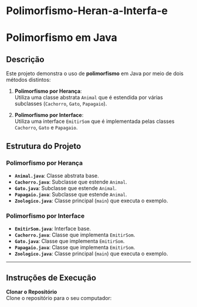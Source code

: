 # Polimorfismo-Heran-a-Interfa-e
# Polimorfismo em Java

## Descrição
Este projeto demonstra o uso de **polimorfismo** em Java por meio de dois métodos distintos:

1. **Polimorfismo por Herança**:  
   Utiliza uma classe abstrata `Animal` que é estendida por várias subclasses (`Cachorro`, `Gato`, `Papagaio`).

2. **Polimorfismo por Interface**:  
   Utiliza uma interface `EmitirSom` que é implementada pelas classes `Cachorro`, `Gato` e `Papagaio`.


## Estrutura do Projeto

### Polimorfismo por Herança
- **`Animal.java`**: Classe abstrata base.
- **`Cachorro.java`**: Subclasse que estende `Animal`.
- **`Gato.java`**: Subclasse que estende `Animal`.
- **`Papagaio.java`**: Subclasse que estende `Animal`.
- **`Zoologico.java`**: Classe principal (`main`) que executa o exemplo.

### Polimorfismo por Interface
- **`EmitirSom.java`**: Interface base.
- **`Cachorro.java`**: Classe que implementa `EmitirSom`.
- **`Gato.java`**: Classe que implementa `EmitirSom`.
- **`Papagaio.java`**: Classe que implementa `EmitirSom`.
- **`Zoologico.java`**: Classe principal (`main`) que executa o exemplo.

---

## Instruções de Execução

**Clonar o Repositório**  
   Clone o repositório para o seu computador:  

